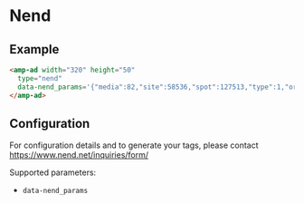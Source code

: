 <!---
Copyright 2016 The AMP HTML Authors. All Rights Reserved.

Licensed under the Apache License, Version 2.0 (the "License");
you may not use this file except in compliance with the License.
You may obtain a copy of the License at

      http://www.apache.org/licenses/LICENSE-2.0

Unless required by applicable law or agreed to in writing, software
distributed under the License is distributed on an "AS-IS" BASIS,
WITHOUT WARRANTIES OR CONDITIONS OF ANY KIND, either express or implied.
See the License for the specific language governing permissions and
limitations under the License.
-->

# Nend

## Example

```html
<amp-ad width="320" height="50"
  type="nend"
  data-nend_params='{"media":82,"site":58536,"spot":127513,"type":1,"oriented":1}'>
</amp-ad>
```

## Configuration

For configuration details and to generate your tags, please contact https://www.nend.net/inquiries/form/

Supported parameters:

- `data-nend_params`
